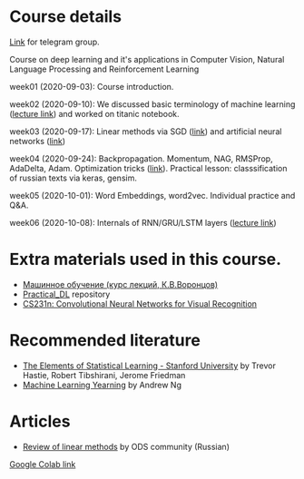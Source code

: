 # Course details

[Link](https://t.me/joinchat/Biuowhkctyk2_pnhE3G-Vw) for telegram group.

Course on deep learning and it's applications in Computer Vision, Natural Language Processing and Reinforcement Learning

week01 (2020-09-03): Course introduction. 

week02 (2020-09-10): We discussed basic terminology of machine learning ([lecture link](http://www.machinelearning.ru/wiki/images/f/fc/Voron-ML-Intro-slides.pdf)) and worked on titanic notebook. 

week03 (2020-09-17): Linear methods via SGD ([link](http://www.machinelearning.ru/wiki/images/5/53/Voron-ML-Lin-SG.pdf)) and artificial neural networks ([link](http://www.machinelearning.ru/wiki/images/3/38/Voron-ML-NeuralNets1-2018-slides.pdf))

week04 (2020-09-24): Backpropagation. Momentum, NAG, RMSProp, AdaDelta, Adam. Optimization tricks ([link](http://www.machinelearning.ru/wiki/images/3/38/Voron-ML-NeuralNets1-2018-slides.pdf)). Practical lesson: classsification of russian texts via keras, gensim.

week05 (2020-10-01): Word Embeddings, word2vec. Individual practice and Q&A.

week06 (2020-10-08): Internals of RNN/GRU/LSTM layers ([lecture link](http://colah.github.io/posts/2015-08-Understanding-LSTMs/))


# Extra materials used in this course.
  - [Машинное обучение (курс лекций, К.В.Воронцов)](http://www.machinelearning.ru/wiki/index.php?title=%D0%9C%D0%B0%D1%88%D0%B8%D0%BD%D0%BD%D0%BE%D0%B5_%D0%BE%D0%B1%D1%83%D1%87%D0%B5%D0%BD%D0%B8%D0%B5_%28%D0%BA%D1%83%D1%80%D1%81_%D0%BB%D0%B5%D0%BA%D1%86%D0%B8%D0%B9%2C_%D0%9A.%D0%92.%D0%92%D0%BE%D1%80%D0%BE%D0%BD%D1%86%D0%BE%D0%B2%29)
 - [Practical_DL](https://github.com/yandexdataschool/Practical_DL) repository
 - [CS231n: Convolutional Neural Networks for Visual Recognition](http://cs231n.stanford.edu/syllabus.html)
  
# Recommended literature
 - [The Elements of Statistical Learning - Stanford University](https://web.stanford.edu/~hastie/ElemStatLearn//printings/ESLII_print10.pdf) by Trevor Hastie, Robert Tibshirani, Jerome Friedman
 - [Machine Learning Yearning](https://www.mlyearning.org/) by Andrew Ng
 
 
 # Articles
 - [Review of linear methods](https://habr.com/ru/company/ods/blog/323890/#1-lineynaya-regressiya) by ODS community (Russian)

[Google Colab link](https://colab.research.google.com/)
